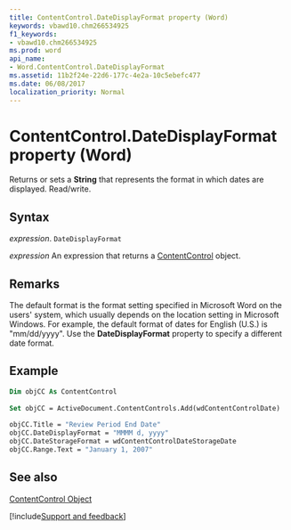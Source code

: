 ```yaml
---
title: ContentControl.DateDisplayFormat property (Word)
keywords: vbawd10.chm266534925
f1_keywords:
- vbawd10.chm266534925
ms.prod: word
api_name:
- Word.ContentControl.DateDisplayFormat
ms.assetid: 11b2f24e-22d6-177c-4e2a-10c5ebefc477
ms.date: 06/08/2017
localization_priority: Normal
---
```



# ContentControl.DateDisplayFormat property (Word)

Returns or sets a  **String** that represents the format in which dates are displayed. Read/write.


## Syntax

_expression_. `DateDisplayFormat`

 _expression_ An expression that returns a [ContentControl](./Word.ContentControl.md) object.


## Remarks

The default format is the format setting specified in Microsoft Word on the users' system, which usually depends on the location setting in Microsoft Windows. For example, the default format of dates for English (U.S.) is "mm/dd/yyyy". Use the  **DateDisplayFormat** property to specify a different date format.


## Example


```vb
Dim objCC As ContentControl 
 
Set objCC = ActiveDocument.ContentControls.Add(wdContentControlDate) 
 
objCC.Title = "Review Period End Date" 
objCC.DateDisplayFormat = "MMMM d, yyyy" 
objCC.DateStorageFormat = wdContentControlDateStorageDate 
objCC.Range.Text = "January 1, 2007"
```


## See also


[ContentControl Object](Word.ContentControl.md)

[!include[Support and feedback](~/includes/feedback-boilerplate.md)]